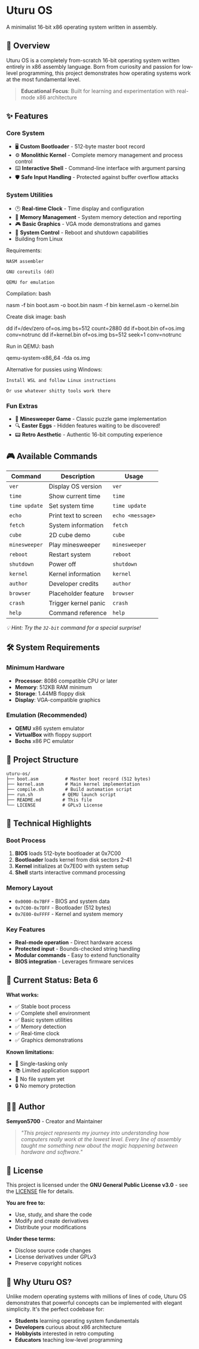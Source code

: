 # Uturu OS

A minimalist 16-bit x86 operating system written in assembly.
## 🚀 Overview

Uturu OS is a completely from-scratch 16-bit operating system written entirely in x86 assembly language. Born from curiosity and passion for low-level programming, this project demonstrates how operating systems work at the most fundamental level.

> **Educational Focus**: Built for learning and experimentation with real-mode x86 architecture

## ✨ Features

### Core System
- 🖥️ **Custom Bootloader** - 512-byte master boot record
- ⚙️ **Monolithic Kernel** - Complete memory management and process control  
- ⌨️ **Interactive Shell** - Command-line interface with argument parsing
- 🛡️ **Safe Input Handling** - Protected against buffer overflow attacks

### System Utilities
- 🕐 **Real-time Clock** - Time display and configuration
- 💾 **Memory Management** - System memory detection and reporting
- 🎮 **Basic Graphics** - VGA mode demonstrations and games
- 🔧 **System Control** - Reboot and shutdown capabilities
- Building from Linux

Requirements:

    NASM assembler

    GNU coreutils (dd)

    QEMU for emulation

Compilation:
bash

nasm -f bin boot.asm -o boot.bin
nasm -f bin kernel.asm -o kernel.bin

Create disk image:
bash

dd if=/dev/zero of=os.img bs=512 count=2880
dd if=boot.bin of=os.img conv=notrunc
dd if=kernel.bin of=os.img bs=512 seek=1 conv=notrunc

Run in QEMU:
bash

qemu-system-x86_64 -fda os.img

Alternative for pussies using Windows:

    Install WSL and follow Linux instructions

    Or use whatever shitty tools work there

### Fun Extras
- 🎯 **Minesweeper Game** - Classic puzzle game implementation
- 🔍 **Easter Eggs** - Hidden features waiting to be discovered!
- 📟 **Retro Aesthetic** - Authentic 16-bit computing experience

## 🎮 Available Commands

| Command | Description | Usage |
|---------|-------------|-------|
| `ver` | Display OS version | `ver` |
| `time` | Show current time | `time` |
| `time update` | Set system time | `time update` |
| `echo` | Print text to screen | `echo <message>` |
| `fetch` | System information | `fetch` |
| `cube` | 2D cube demo | `cube` |
| `minesweeper` | Play minesweeper | `minesweeper` |
| `reboot` | Restart system | `reboot` |
| `shutdown` | Power off | `shutdown` |
| `kernel` | Kernel information | `kernel` |
| `author` | Developer credits | `author` |
| `browser` | Placeholder feature | `browser` |
| `crash` | Trigger kernel panic | `crash` |
| `help` | Command reference | `help` |

*💡 Hint: Try the `32-bit` command for a special surprise!*

## 🛠️ System Requirements

### Minimum Hardware
- **Processor**: 8086 compatible CPU or later
- **Memory**: 512KB RAM minimum
- **Storage**: 1.44MB floppy disk
- **Display**: VGA-compatible graphics

### Emulation (Recommended)
- **QEMU** x86 system emulator
- **VirtualBox** with floppy support
- **Bochs** x86 PC emulator
## 📁 Project Structure

```
uturu-os/
├── boot.asm          # Master boot record (512 bytes)
├── kernel.asm        # Main kernel implementation  
├── compile.sh        # Build automation script
├── run.sh           # QEMU launch script
├── README.md        # This file
└── LICENSE          # GPLv3 License
```

## 🎯 Technical Highlights

### Boot Process
1. **BIOS** loads 512-byte bootloader at 0x7C00
2. **Bootloader** loads kernel from disk sectors 2-41
3. **Kernel** initializes at 0x7E00 with system setup
4. **Shell** starts interactive command processing

### Memory Layout
- `0x0000-0x7BFF` - BIOS and system data
- `0x7C00-0x7DFF` - Bootloader (512 bytes)
- `0x7E00-0xFFFF` - Kernel and system memory

### Key Features
- **Real-mode operation** - Direct hardware access
- **Protected input** - Bounds-checked string handling  
- **Modular commands** - Easy to extend functionality
- **BIOS integration** - Leverages firmware services

## 🐛 Current Status: Beta 6

**What works:**
- ✅ Stable boot process
- ✅ Complete shell environment  
- ✅ Basic system utilities
- ✅ Memory detection
- ✅ Real-time clock
- ✅ Graphics demonstrations

**Known limitations:**
- 🔄 Single-tasking only
- 📚 Limited application support  
- 💾 No file system yet
- 🔒 No memory protection

## 👨‍💻 Author

**Semyon5700** - Creator and Maintainer

> *"This project represents my journey into understanding how computers really work at the lowest level. Every line of assembly taught me something new about the magic happening between hardware and software."*

## 📄 License

This project is licensed under the **GNU General Public License v3.0** - see the [LICENSE](LICENSE) file for details.

**You are free to:**
- Use, study, and share the code
- Modify and create derivatives  
- Distribute your modifications

**Under these terms:**
- Disclose source code changes
- License derivatives under GPLv3
- Preserve copyright notices

## 🌟 Why Uturu OS?

Unlike modern operating systems with millions of lines of code, Uturu OS demonstrates that powerful concepts can be implemented with elegant simplicity. It's the perfect codebase for:

- **Students** learning operating system fundamentals
- **Developers** curious about x86 architecture
- **Hobbyists** interested in retro computing
- **Educators** teaching low-level programming
